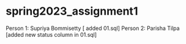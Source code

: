 # spring2023_assignment1
Person 1: Supriya Bommisetty [ added 01.sql]
Person 2: Parisha Tilpa [added new status column in 01.sql]